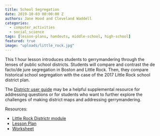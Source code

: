 ```yaml
---
title: School Segregation
date: 2019-10-03 00:00:00 Z
authors: Jane Hood and Cleveland Waddell
categories:
  - computer_activities
  - social_science
tags: [lesson-plans, handouts, middle-school, high-school]
featured: true
image: "uploads/little_rock.jpg"
---
```


This 1 hour lesson introduces students to gerrymandering through the lenses of public school districts. Students will compare and contrast the de facto/de jure segregation in Boston and Little Rock. Then, they compare historical school segregation with the case of the 2017 Little Rock school district plan.

The [Districtr user guide](https://districtr.org/guide) may be a helpful supplemental resource for addressing questions or for students who want to further explore the challenges of making district maps and addressing gerrymandering. 

Resources:
* [Little Rock Districtr module](https://districtr.org/new/ar)
* [Lesson Plan](https://sites.tufts.edu/teachgerry2019/files/2019/07/School-Bussing-Lesson-Plan_-Teacher-Guide.pdf)
* [Worksheet](https://sites.tufts.edu/teachgerry2019/files/2019/07/School-Bussing-Lesson-Plan_-Student-Version.pdf)